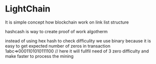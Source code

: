 # LightChain

It is simple concept how blockchain work on link list structure 




hashcash is way to create proof of work algotherm 

instead of using hex hash to check difficulity we use binary because it is easy to get expected number of zeros in transaction
1abc=>0001101010111100 // here it will fullfil need of 3  zero difficulty and make faster to process the mining